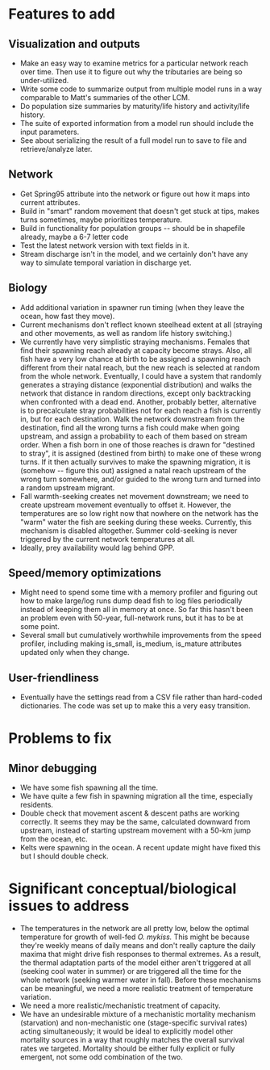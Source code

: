 # Features to add

## Visualization and outputs
* Make an easy way to examine metrics for a particular network reach over time. Then use it to figure out why the tributaries are being so under-utilized.
* Write some code to summarize output from multiple model runs in a way comparable to Matt's summaries
  of the other LCM.
* Do population size summaries by maturity/life history and activity/life history.
* The suite of exported information from a model run should include the input parameters.
* See about serializing the result of a full model run to save to file and retrieve/analyze later.

## Network
* Get Spring95 attribute into the network or figure out how it maps into current attributes.
* Build in "smart" random movement that doesn't get stuck at tips, makes turns sometimes, maybe prioritizes temperature.
* Build in functionality for population groups -- should be in shapefile already, maybe a 6-7 letter code
* Test the latest network version with text fields in it.
* Stream discharge isn't in the model, and we certainly don't have any way to simulate temporal variation in discharge yet.

## Biology
* Add additional variation in spawner run timing (when they leave the ocean, how fast they move).
* Current mechanisms don't reflect known steelhead extent at all (straying and other movements, as well as random life history switching.)
* We currently have very simplistic straying mechanisms. Females that find their spawning reach already
  at capacity become strays. Also, all fish have a very low chance at birth to be assigned a spawning reach different from their natal reach, but the new reach is selected at random from the whole network. Eventually, I could have a system that randomly generates a straying distance (exponential distribution) and walks the network that distance in random directions, except only backtracking when confronted with a dead end. Another, probably better, alternative is to precalculate stray probabilities not for each reach a fish is currently in, but for each destination. Walk the network downstream from the destination, find all the wrong turns a fish could make when going upstream, and assign a probability to each of them based on stream order. When a fish born in one of those reaches is drawn for "destined to stray", it is assigned (destined from birth) to make one of these wrong turns. If it then actually survives to make the spawning migration, it is (somehow -- figure this out) assigned a natal reach upstream of the wrong turn somewhere, and/or guided to the wrong turn and turned into a random upstream migrant.
* Fall warmth-seeking creates net movement downstream; we need to create upstream movement eventually to  offset it. However, the temperatures are so low right now that nowhere on the network has the "warm" water the fish are seeking during these weeks. Currently, this mechanism is disabled altogether. Summer cold-seeking is never triggered by the current network temperatures at all.
* Ideally, prey availability would lag behind GPP.
            
## Speed/memory optimizations
* Might need to spend some time with a memory profiler and figuring out how to make large/log runs dump
  dead fish to log files periodically instead of keeping them all in memory at once. So far this hasn't
  been an problem even with 50-year, full-network runs, but it has to be at some point.
* Several small but cumulatively worthwhile improvements from the speed profiler, including making 
  is_small, is_medium, is_mature attributes updated only when they change.

## User-friendliness
* Eventually have the settings read from a CSV file rather than hard-coded dictionaries. The code was set up to make this a very easy transition.
  
# Problems to fix

## Minor debugging
* We have some fish spawning all the time.
* We have quite a few fish in spawning migration all the time, especially residents.
* Double check that movement ascent & descent paths are working correctly. It seems they may be the same,
  calculated downward from upstream, instead of starting upstream movement with a 50-km jump from the ocean, etc.
* Kelts were spawning in the ocean. A recent update might have fixed this but I should double check.

# Significant conceptual/biological issues to address
* The temperatures in the network are all pretty low, below the optimal temperature for growth of well-fed
  _O. mykiss._ This might be because they're weekly means of daily means and don't really capture the daily
  maxima that might drive fish responses to thermal extremes. As a result, the thermal adaptation parts of 
  the model either aren't triggered at all (seeking cool water in summer) or are triggered all the time
  for the whole network (seeking warmer water in fall). Before these mechanisms can be meaningful, we need
  a more realistic treatment of temperature variation. 
* We need a more realistic/mechanistic treatment of capacity.
* We have an undesirable mixture of a mechanistic mortality mechanism (starvation) and non-mechanistic one
  (stage-specific survival rates) acting simultaneously; it would be ideal to explicitly model other 
  mortality sources in a way that roughly matches the overall survival rates we targeted. Mortality should
  be either fully explicit or fully emergent, not some odd combination of the two.
        
